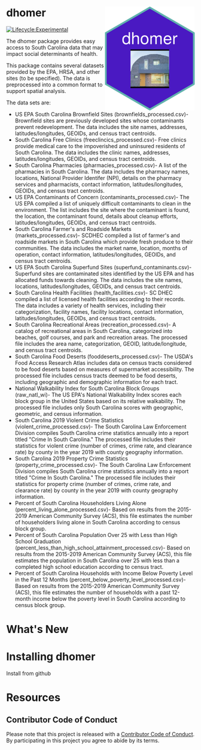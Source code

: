 
# dhomer <img src="man/figures/logo.png" align="right" />

[![Lifecycle:Experimental](https://img.shields.io/badge/Lifecycle-Experimental-339999)](https://lifecycle.r-lib.org/articles/stages.html#experimental)



The dhomer package provides easy access to South Carolina data that may impact social determinants of health.

This package contains several datasets provided by the EPA, HRSA, and other sites (to be specified).  The data is preprocessed into a common format to support spatial analysis.

The data sets are:

* US EPA South Carolina Brownfield Sites (brownfields_processed.csv)- Brownfield sites are previously developed sites whose contaminants prevent redevelopment. The data includes the site names, addresses, latitudes/longitudes, GEOIDs, and census tract centroids.
* South Carolina Free Clinics (freeclincics_processed.csv)- Free clinics provide medical care to the impoverished and uninsured residents of South Carolina. The data includes the clinic names, addresses, latitudes/longitudes, GEOIDs, and census tract centroids.
* South Carolina Pharmacies (pharmacies_processed.csv)- A list of the pharmacies in South Carolina. The data includes the pharmacy names, locations, National Provider Identifer (NPI), details on the pharmacy services and pharmacists, contact information, latitudes/longitudes, GEOIDs, and census tract centroids.
* US EPA Contaminants of Concern (contaminants_processed.csv)- The US EPA compiled a list of uniquely difficult contaminants to clean in the environment. The list includes the site where the contaminant is found, the location, the contaminant found, details about cleanup efforts, latitudes/longitudes, GEOIDs, and census tract centroids.
* South Carolina Farmer's and Roadside Markets (markets_processed.csv)- SCDHEC compiled a list of farmer's and roadside markets in South Carolina which provide fresh produce to their communities. The data includes the market name, location, months of operation, contact information, latitudes/longitudes, GEOIDs, and census tract centroids.
* US EPA South Carolina Superfund Sites (superfund_contaminants.csv)- Superfund sites are contaminated sites identified by the US EPA and has allocated funds towards cleaning. The data includes the site names, locations, latitudes/longitudes, GEOIDs, and census tract centroids.
* South Carolina Health Facilities (health_facilities.csv)- SC DHEC compiled a list of licensed health facilities according to their records. The data includes a variety of health services, including their categorization, facility names, facility locations, contact information, latitudes/longitudes, GEOIDs, and census tract centroids.
* South Carolina Recreational Areas (recreation_processed.csv)- A catalog of recreational areas in South Carolina, categorized into beaches, golf courses, and park and recreation areas. The processed file includes the area name, categorization, GEOID, latitude/longitude, and census tract centroids.
* South Carolina Food Deserts (fooddeserts_processed.csv)- The USDA's Food Access Research Atlas includes data on census tracts considered to be food deserts based on measures of supermarket accessibility. The processed file includes census tracts deemed to be food deserts, including geographic and demographic information for each tract.
* National Walkability Index for South Carolina Block Groups (raw_natl_wi)- The US EPA's National Walkability Index scores each block group in the United States based on its relative walkability. The processed file includes only South Carolina scores with geographic, geometric, and census information.
* South Carolina 2019 Violent Crime Statistics (violent_crime_processed.csv)- The South Carolina Law Enforcement Division compiles South Carolina crime statistics annually into a report titled "Crime In South Carolina." The processed file includes their statistics for violent crime (number of crimes, crime rate, and clearance rate) by county in the year 2019 with county geography information.
* South Carolina 2019 Property Crime Statistics (property_crime_processed.csv)- The South Carolina Law Enforcement Division compiles South Carolina crime statistics annually into a report titled "Crime In South Carolina." The processed file includes their statistics for property crime (number of crimes, crime rate, and clearance rate) by county in the year 2019 with county geography information.
* Percent of South Carolina Householders Living Alone (percent_living_alone_processed.csv)- Based on results from the 2015-2019 American Community Survey (ACS), this file estimates the number of householders living alone in South Carolina according to census block group.
* Percent of South Carolina Population Over 25 with Less than High School Graduation (percent_less_than_high_school_attainment_processed.csv)- Based on results from the 2015-2019 American Community Survey (ACS), this file estimates the population in South Carolina over 25 with less than a completed high school education according to census tract.
* Percent of South Carolina Households with Income Below Poverty Level in the Past 12 Months (percent_below_poverty_level_processed.csv)- Based on results from the 2015-2019 American Community Survey (ACS), this file estimates the number of households with a past 12-month income below the poverty level in South Carolina according to census block group.


# What's New

# Installing dhomer

Install from github


# Resources



## Contributor Code of Conduct
Please note that this project is released with a [Contributor Code of Conduct](.github/CODE_OF_CONDUCT.md). By participating in this project you agree to abide by its terms.




